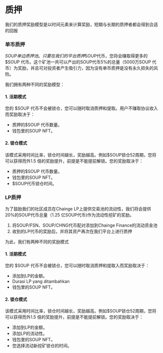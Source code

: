 # 质押

我们的质押奖励模型是以时间元素来计算奖励，短期与长期的质押者都会得到合适的回报

### 单币质押

$SOUP单边质押池。只要在我们的平台质押$SOUP代币，您将会赚取得更多的 $SOUP 代币。这个矿池一共可以产出的SOUP代币5%的总量（5000万SOUP 代币）为奖励，并且可对投资者产生吸引力，因为没有单币质押是没有永久损失的风险。

我们拥有两种不同的奖励模型：

#### **1.** **活期模式**

您的 $SOUP 代币不会被锁仓，您可以随时取消质押和提取。用户不赚取协议收入而奖励取决于：

* 质押的$SOUP 代币数量。
* 钱包里的SOUP NFT。

#### **2.** 锁仓模式

该模式采用时间比率，锁仓时间越长，奖励越高。例如$SOUP锁仓52周期，您将可以获得而外1.5 倍的奖励提升，前提是不能提前解锁。您的奖励取决于：

* 质押的$SOUP 代币数量。
* 钱包里的SOUP NFT。
* $SOUP代币锁仓时间。

### LP质押

为了鼓励我们的社区成员在Chainge LP上提供交易池的流动性，我们将会提供20%的SOUP代币总量（1.25 亿SOUP代币)作为流动性挖矿的奖励。

1. 将SOUP/FSN、SOUP/CHNG代币配对添加到Chainge Finance的流动资金池
2. 收到的LP代币的奖励后，并将其资产再次在我们平台上进行质押

为此，我们有两种不同的奖励模式

#### **1.** 活期模式

您的 $SOUP 代币不会被锁仓，您可以随时取消质押和提取入而奖励取决于：

* 添加到LP的金额。
* Durasi LP yang ditambahkan
* 钱包里的SOUP NFT。

#### **2.** 锁仓模式

该模式采用时间比率，锁仓时间越长，奖励越高。例如$SOUP锁仓52周期，您将可以获得而外1.5 倍的奖励提升，前提是不能提前解锁。您的奖励取决于：

* 添加到LP的金额。
* 添加LP的流动性。
* 钱包里的SOUP NFT。
* 您选择流动新挖矿锁仓的时间。

